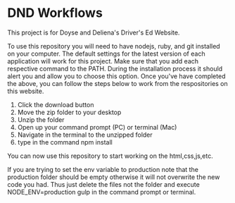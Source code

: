 # DND Workflows

This project is for Doyse and Deliena's Driver's Ed Website.

To use this repository you will need to have nodejs, ruby, and git installed on your computer. The default settings for the latest version of each application will work for this project. Make sure that you add each respective command to the PATH. During the installation process it should alert you and allow you to choose this option. Once you've have completed the above, you can follow the steps below to work from the respositories on this website.

1. Click the download button
2. Move the zip folder to your desktop
3. Unzip the folder
4. Open up your command prompt (PC) or terminal (Mac)
5. Navigate in the terminal to the unzipped folder
6. type in the command npm install


You can now use this repository to start working on the html,css,js,etc.

If you are trying to set the env variable to production note that the production
folder should be empty otherwise it will not overwrite the new code you had. Thus
just delete the files not the folder and execute NODE_ENV=production gulp in the 
command prompt or terminal.
